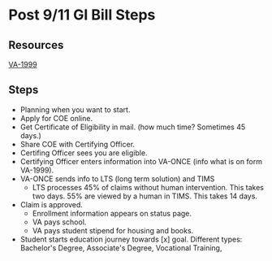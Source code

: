 # Post 9/11 GI Bill Steps

## Resources

[VA-1999](http://www.lepsn.org/images/pdfs/VA%20Form%2022-1999%20-%20VA%20Enrollment%20Certification.pdf)

## Steps

- Planning when you want to start.
- Apply for COE online.
- Get Certificate of Eligibility in mail. (how much time? Sometimes 45 days.)
- Share COE with Certifying Officer.
- Certifing Officer sees you are eligible.
- Certifying Officer enters information into VA-ONCE (info what is on form VA-1999).
- VA-ONCE sends info to LTS (long term solution) and TIMS
   - LTS processes 45% of claims without human intervention. This takes two days. 55% are viewed by a human in TIMS. This takes 14 days.
- Claim is approved.
   - Enrollment information appears on status page.
   - VA pays school. 
   - VA pays student stipend for housing and books. 
- Student starts education journey towards [x] goal. Different types: Bachelor's Degree, Associate's Degree, Vocational Training, 
